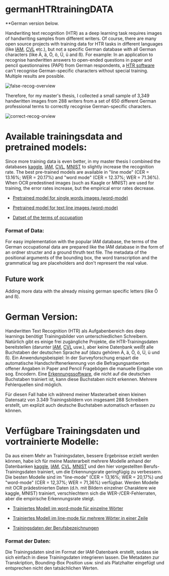 # germanHTRtrainingDATA
**German version below.

Handwriting text recognition (HTR) as a deep learning task requires images of handwriting samples from different writers. Of course, there are many open source projects with training data for HTR tasks in different languages (like [IAM](https://fki.tic.heia-fr.ch/databases/iam-handwriting-database), [CVL](https://cvl.tuwien.ac.at/research/cvl-databases/an-off-line-database-for-writer-retrieval-writer-identification-and-word-spotting/) etc.), 
but not a specific German database with all German characters (like Ä, ä, Ö, ö, Ü, ü and ß). 
For example: In an application to recognise handwritten answers to open-ended questions in paper and pencil questionnaires (PAPI) from German respondents, a [HTR software](https://github.com/githubharald/SimpleHTR/blob/master/README.md) can't recognise German-specific characters without special training. Multiple results are possible.

![false-recog-overview](https://github.com/freundgithub/germanHTRtrainingDATA/assets/144004963/ef42db1c-c1a9-424c-9346-21307e11e14c)


Therefore, for my master's thesis, I collected a small sample of 3,349 handwritten images from 288 writers from a set of 650 different German professional terms to correctly recognise German-specific characters. 

![correct-recog-orview](https://github.com/freundgithub/germanHTRtrainingDATA/assets/144004963/c2d899b2-83ba-4cd0-9e51-ebdc4a54b272)





# Available trainingsdata and pretrained models:

Since more training data is even better, in my master thesis I combined the databases [kaggle](https://www.kaggle.com/datasets/vaibhao/handwritten-characters), [IAM](https://fki.tic.heia-fr.ch/databases/iam-handwriting-database), [CVL](https://cvl.tuwien.ac.at/research/cvl-databases/an-off-line-database-for-writer-retrieval-writer-identification-and-word-spotting/), [MNIST](http://yann.lecun.com/exdb/mnist/) to slightly increase the recognition rate. The best pre-trained models are available in "line mode" (CER = 13.16%; WER = 20.17%) and "word mode" (CER = 12.37%; WER = 71.36%). When OCR predestined images (such as Kaagle or MNIST) are used for training, the error rates increase, but the empirical error rates decrease.

+ [Pretrained model for single words images (word-mode)](https://drive.google.com/file/d/1xjkbVVRFC6yLFxsMP-9bhWJnOjVN7eZ0/view?usp=drive_link)

+ [Pretrained model for text line images (word-mode)](https://drive.google.com/file/d/1j4R6E-KOYImYxOtKcfqACuH9uF8EdKV9/view?usp=drive_link)

+ [Datset of the terms of occupation](https://drive.google.com/file/d/1kfe0HKE5MY3UFjCdn6iF3H8EXeXJw-ki/view?usp=drive_link)


### Format of Data: 

For easy implementation with the popular IAM database, the terms of the German occupational data are prepared like the IAM database in the form of an ordner structer and a ground thruth text file. The metadata of the positional arguments of the bounding box, the word transcription and the grammatical tag are placeholders and don't represent the real value.

## Future work

Adding more data with the already missing german specific letters (like Ö and ß). 




# German Version: 

Handwritten Text Recognition (HTR) als Aufgabenbereich des deep learnings benötigt Trainingsbilder von unterschiedlichen Schreibern. Natürlich gibt es einige frei zugängliche Projekte, die HTR-Trainingsdaten bereitstellen (darunter [IAM](https://fki.tic.heia-fr.ch/databases/iam-handwriting-database), [CVL](https://cvl.tuwien.ac.at/research/cvl-databases/an-off-line-database-for-writer-retrieval-writer-identification-and-word-spotting/) usw.), aber keine Datenbank weißt alle Buchstaben der deutschen Sprache auf (dazu gehören Ä, ä, Ö, ö, Ü, ü und ß).
Ein Anwendungsbeispiel: In der Surveyforschung erspart die automatische Handschriftenerkennung von die Befragungsantworten offener Angaben in Paper and Pencil Fragebögen die manuelle Eingabe von sog. Encodern. Eine [Erkennungssoftware](https://github.com/githubharald/SimpleHTR/blob/master/README.md), die nicht auf die deutschen Buchstaben trainiert ist, kann diese Buchstaben nicht erkennen. Mehrere Fehlerquellen sind möglich. 

Für diesen Fall habe ich während meiner Masterarbeit einen kleinen Datensatz von 3.349 Trainingsbildern von insgesamt 288 Schreibern erstellt, um explizit auch deutsche Buchstaben automatisch erfassen zu können. 




# Verfügbare Trainingsdaten und vortrainierte Modelle:

Da aus einem Mehr an Trainingsdaten, bessere Ergebnisse erzielt werden können, habe ich für meine Masterarbeit mehrere Modelle anhand der Datenbanken [kaggle](https://www.kaggle.com/datasets/vaibhao/handwritten-characters), [IAM](https://fki.tic.heia-fr.ch/databases/iam-handwriting-database), [CVL](https://cvl.tuwien.ac.at/research/cvl-databases/an-off-line-database-for-writer-retrieval-writer-identification-and-word-spotting/), [MNIST](http://yann.lecun.com/exdb/mnist/) und den hier vorgestellten Berufs-Trainingsdaten trainiert, um die Erkennungsrate geringfügig zu verbessern. Die besten Modelle sind im "line-mode" (CER = 13,16%; WER = 20,17%) und "word-mode" (CER = 12,37%; WER = 71,36%) verfügbar. Werden Modelle mit OCR prädestinierten Daten (d.h. mit Bildern einzelner Charaktere wie kaggle, MNIST) trainiert, verschlechtern sich die WER-/CER-Fehlerraten, aber die empirische Erkennungsrate steigt. 

+ [Trainiertes Modell im word-mode für einzelne Wörter](https://drive.google.com/file/d/1xjkbVVRFC6yLFxsMP-9bhWJnOjVN7eZ0/view?usp=drive_link)

+ [Trainiertes Modell im line-mode für mehrere Wörter in einer Zeile](https://drive.google.com/file/d/1j4R6E-KOYImYxOtKcfqACuH9uF8EdKV9/view?usp=drive_link)

+ [Trainingsdaten der Berufsbezeichnungen](https://drive.google.com/file/d/1kfe0HKE5MY3UFjCdn6iF3H8EXeXJw-ki/view?usp=drive_link)


### Format der Daten: 

Die Trainingsdaten sind im Format der IAM-Datenbank erstellt, sodass sie sich einfach in diese Trainingsdaten integrieren lassen. Die Metadaten zur Transkription, Bounding-Box Position usw. sind als Platzhalter eingefügt und entsprechen nicht den tatsächlichen Werten.
